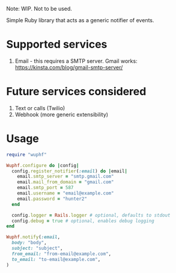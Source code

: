 Note: WIP. Not to be used.

Simple Ruby library that acts as a generic notifier of events.

# Supported services
1. Email - this requires a SMTP server. Gmail works: https://kinsta.com/blog/gmail-smtp-server/

# Future services considered
1. Text or calls (Twilio)
2. Webhook (more generic extensibility)

# Usage
```rb
require "wuphf"

Wuphf.configure do |config|
  config.register_notifier(:email) do |email|
    email.smtp_server = "smtp.gmail.com"
    email.mail_from_domain = "gmail.com"
    email.smtp_port = 587
    email.username = "email@example.com"
    email.password = "hunter2"
  end

  config.logger = Rails.logger # optional, defaults to stdout
  config.debug = true # optional, enables debug logging
end

Wuphf.notify(:email,
  body: "body",
  subject: "subject",
  from_email: "from-email@example.com",
  to_email: "to-email@example.com",
)
```
